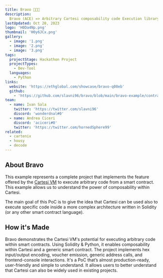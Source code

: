 ```yaml
---
title: Bravo 🍊🥕🍋
description:
  Bravo (ACE) => Arbitrary Cartesi composability code Execution library
lastUpdated: Oct 20, 2023
logo: 'H0Da4Np.png'
thumbnail: 'H0y6JCx.png'
gallery:
  - image: '1.png'
  - image: '2.png'
  - image: '3.png'
tags:
  projectStage: Hackathon Project
  projectTypes:
    - Dev-Tool
  languages:
    - Python
links:
  website: 'https://ethglobal.com/showcase/bravo-q08eb'
  github:
    - 'https://github.com/slavni96/bravo/blob/main/bravo-example/contracts/Example.sol'
team:
  - name: Ivan Sala
    twitter: 'https://twitter.com/slavni96'
    discord: 'wonderdnal#0'
  - name: Andrea Ciceri
    discord: 'aciceri#0'
    twitter: 'https://twitter.com/hornedSphere99'
related:
  - cartenix
  - housy
  - decode
---
```


## About Bravo

This example represents a complete project that implements the feature offered
by the [Cartesi VM](https://docs.cartesi.io/cartesi-machine/) to execute
arbitrary code from a smart contract. This example allows us to understand the
power of composability within Cartesi.

The main goal of this PoC is to give the idea that Cartesi can be used also to
execute specific code inside a more complex architecture written in Solidity (or
any other smart contract language).

## How it's Made

Bravo demonstrates the Cartesi VM's potential for executing arbitrary code
within smart contracts. Using Solidity & Python, it enables composability within
Cartesi and a generic smart contract. The project implements hex input/output
encoding, voucher emission, generic address calls, and frontend-console
interactions. It's a PoC that’s almost production-ready, user-friendly and
simple to understand. It allows users to better understand that Cartesi can also
be widely used in existing projects.
